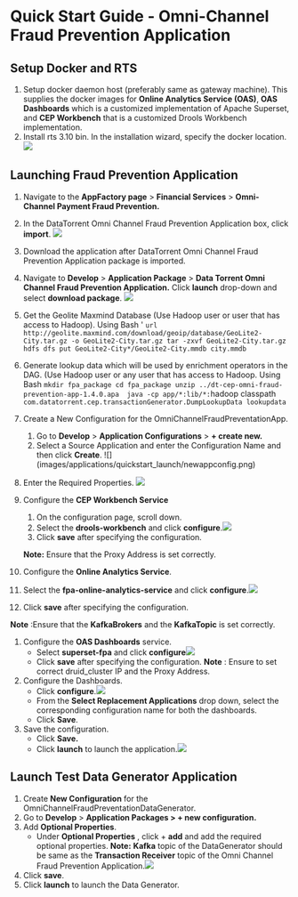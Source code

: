 # Quick Start Guide - Omni-Channel Fraud Prevention Application

## Setup Docker and RTS

1. Setup docker daemon host (preferably same as gateway machine). This supplies the docker images for **Online Analytics Service (OAS)**, **OAS Dashboards** which is a customized implementation of Apache Superset, and **CEP Workbench** that is a customized Drools Workbench implementation.
2. Install rts 3.10 bin. In the installation wizard, specify the docker location.
![](images/applications/quickstart_launch/dockerlocation.png)

## Launching Fraud Prevention Application

1. Navigate to the **AppFactory page** > **Financial Services** > **Omni-Channel Payment Fraud Prevention.**
2. In the DataTorrent Omni Channel Fraud Prevention Application box, click **import**. ![](images/applications/quickstart_launch/import.png)
3. Download the application after DataTorrent Omni Channel Fraud Prevention Application package is imported.
4. Navigate to **Develop** > **Application Package** > **Data Torrent Omni Channel Fraud Prevention Application.** Click **launch** drop-down and select **download package**. ![](images/applications/quickstart_launch/downloadpackage.png)
5. Get the Geolite Maxmind Database (Use Hadoop user or user that has access to Hadoop). Using Bash '
`url http://geolite.maxmind.com/download/geoip/database/GeoLite2-City.tar.gz -o GeoLite2-City.tar.gz
tar -zxvf GeoLite2-City.tar.gz 
hdfs dfs put GeoLite2-City*/GeoLite2-City.mmdb city.mmdb`
6. Generate lookup data which will be used by enrichment operators in the DAG.  (Use Hadoop user or any user that has access to Hadoop. Using Bash
`mkdir fpa_package
cd fpa_package
unzip ../dt-cep-omni-fraud-prevention-app-1.4.0.apa 
java -cp app/*:lib/*:`hadoop classpath` com.datatorrent.cep.transactionGenerator.DumpLookupData lookupdata`
7. Create a New Configuration for the OmniChannelFraudPreventationApp.

   1. Go to **Develop** > **Application Configurations** > **+ create new.**
   2. Select a Source Application and enter the Configuration Name and then click **Create**. ![]  (images/applications/quickstart_launch/newappconfig.png)
   
8. Enter the Required Properties. ![](images/applications/quickstart_launch/requiredpropertiesfpa.png)
9. Configure the **CEP Workbench Service**

   1. On the configuration page, scroll down.
   2. Select the **drools-workbench** and click **configure**.![](images/applications/quickstart_launch/configservicefpa1.png)
   3. Click **save** after specifying the configuration.
   
   **Note:** Ensure that the Proxy Address is set correctly.

10. Configure the **Online Analytics Service**.
  
  1. Select the **fpa-online-analytics-service** and click **configure**.![](images/applications/quickstart_launch/configservicefpa2.png)
  2. Click **save** after specifying the configuration.
  
  **Note** :Ensure that the **KafkaBrokers** and the **KafkaTopic** is set correctly.
1. Configure the **OAS Dashboards** service.
   - Select **superset-fpa** and click **configure**![](images/applications/quickstart_launch/configservicefpa3.png)
   - Click **save** after specifying the configuration.
  **Note** : Ensure to set correct druid\_cluster IP and the Proxy Address.
1. Configure the Dashboards.
   - Click **configure**.![](images/applications/quickstart_launch/configpackagedashboardfpa.png)
   - From the **Select Replacement Applications** drop down, select the corresponding configuration name for both the dashboards.
   - Click **Save**.
1. Save the configuration.
   - Click **Save.**
   - Click **launch** to launch the application.![](images/applications/quickstart_launch/launchfpa.png)

## Launch Test Data Generator Application

1. Create **New Configuration** for the OmniChannelFraudPreventationDataGenerator.
2. Go to **Develop** > **Application Packages > + new configuration.**
1. Add **Optional Properties**.
   - Under **Optional Properties** , click + **add** and add the required optional properties.
   **Note:**   **Kafka** topic of the DataGenerator should be same as the **Transaction Receiver** topic of the Omni Channel Fraud Prevention Application.![](images/applications/quickstart_launch/launchgenerator.png)
2. Click **save**.
3. Click **launch** to launch the Data Generator. 
